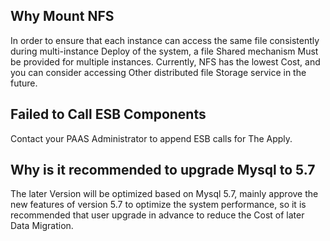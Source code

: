  ## Why Mount NFS 

 In order to ensure that each instance can access the same file consistently during multi-instance Deploy of the system, a file Shared mechanism Must be provided for multiple instances. Currently, NFS has the lowest Cost, and you can consider accessing Other distributed file Storage service in the future. 

 ## Failed to Call ESB Components 

 Contact your PAAS Administrator to append ESB calls for The Apply. 

 ## Why is it recommended to upgrade Mysql to 5.7 

 The later Version will be optimized based on Mysql 5.7, mainly approve the new features of version 5.7 to optimize the system performance, so it is recommended that user upgrade in advance to reduce the Cost of later Data Migration. 